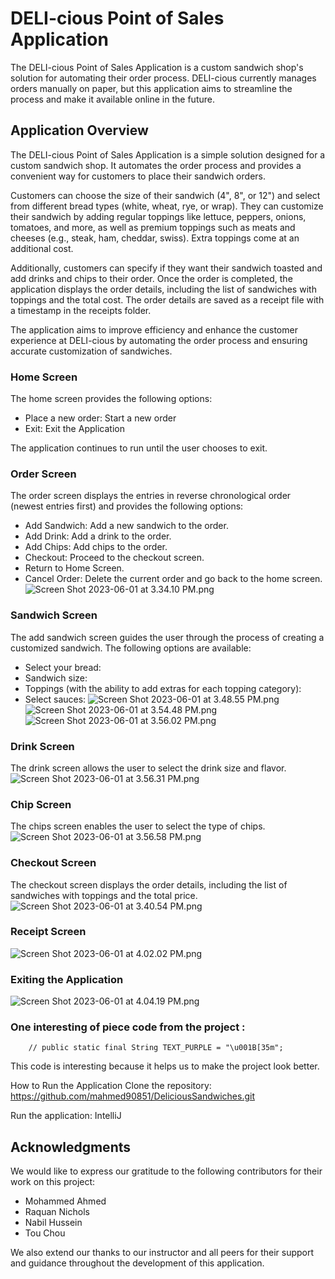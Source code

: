 # DELI-cious Point of Sales Application

The DELI-cious Point of Sales Application is a custom sandwich shop's solution for automating their order process.
DELI-cious currently manages orders manually on paper, but this application aims to streamline the process and make it available online in the future.


## Application Overview

The DELI-cious Point of Sales Application is a simple solution designed for a custom sandwich shop. It automates the order process and provides a convenient way for customers to place their sandwich orders.

Customers can choose the size of their sandwich (4", 8", or 12") and select from different bread types (white, wheat, rye, or wrap). They can customize their sandwich by adding regular toppings like lettuce, peppers, onions, tomatoes, and more, as well as premium toppings such as meats and cheeses (e.g., steak, ham, cheddar, swiss). Extra toppings come at an additional cost.

Additionally, customers can specify if they want their sandwich toasted and add drinks and chips to their order. Once the order is completed, the application displays the order details, including the list of sandwiches with toppings and the total cost. The order details are saved as a receipt file with a timestamp in the receipts folder.

The application aims to improve efficiency and enhance the customer experience at DELI-cious by automating the order process and ensuring accurate customization of sandwiches.

### Home Screen 
The home screen provides the following options:

 - Place a new order: Start a new order
 - Exit: Exit the Application

The application continues to run until the user chooses to exit.

### Order Screen
The order screen displays the entries in reverse chronological order (newest entries first) and provides the following options:

- Add Sandwich: Add a new sandwich to the order.
- Add Drink: Add a drink to the order.
- Add Chips: Add chips to the order.
- Checkout: Proceed to the checkout screen.
- Return to Home Screen.
- Cancel Order: Delete the current order and go back to the home screen.
![Screen Shot 2023-06-01 at 3.34.10 PM.png](Screen%20Shot%202023-06-01%20at%203.34.10%20PM.png)
### Sandwich Screen
The add sandwich screen guides the user through the process of creating a customized sandwich. The following options are available:

- Select your bread:
- Sandwich size:
- Toppings (with the ability to add extras for each topping category):
- Select sauces:
![Screen Shot 2023-06-01 at 3.48.55 PM.png](Screen%20Shot%202023-06-01%20at%203.48.55%20PM.png)
![Screen Shot 2023-06-01 at 3.54.48 PM.png](Screen%20Shot%202023-06-01%20at%203.54.48%20PM.png)
![Screen Shot 2023-06-01 at 3.56.02 PM.png](Screen%20Shot%202023-06-01%20at%203.56.02%20PM.png)
### Drink Screen
The drink screen allows the user to select the drink size and flavor.
![Screen Shot 2023-06-01 at 3.56.31 PM.png](Screen%20Shot%202023-06-01%20at%203.56.31%20PM.png)

### Chip Screen
The chips screen enables the user to select the type of chips.
![Screen Shot 2023-06-01 at 3.56.58 PM.png](Screen%20Shot%202023-06-01%20at%203.56.58%20PM.png)

### Checkout Screen
The checkout screen displays the order details, including the list of sandwiches with toppings and the total price.
![Screen Shot 2023-06-01 at 3.40.54 PM.png](Screen%20Shot%202023-06-01%20at%203.40.54%20PM.png)

### Receipt Screen
![Screen Shot 2023-06-01 at 4.02.02 PM.png](Screen%20Shot%202023-06-01%20at%204.02.02%20PM.png)


### Exiting the Application
![Screen Shot 2023-06-01 at 4.04.19 PM.png](Screen%20Shot%202023-06-01%20at%204.04.19%20PM.png)

### One interesting of piece code from the project :
        // public static final String TEXT_PURPLE = "\u001B[35m";
This code is interesting because it helps us to make the project look better.

How to Run the Application
Clone the repository: https://github.com/mahmed90851/DeliciousSandwiches.git

Run the application: IntelliJ 

## Acknowledgments
We would like to express our gratitude to the following contributors for their work on this project:
* Mohammed Ahmed
* Raquan Nichols
* Nabil Hussein
* Tou Chou

We also extend our thanks to our instructor and all peers for their support and guidance throughout the development of this application.


